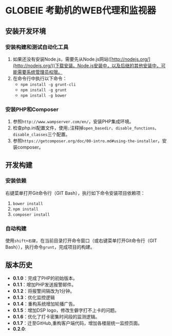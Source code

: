 # GLOBEIE 考勤机的WEB代理和监视器 #

## 安装开发环境 ##

### 安装构建和测试自动化工具 ###

1. 如果还没有安装Node.js，需要先从Node.js网站([http://nodejs.org/](http://nodejs.org/))下载安装。Node.js安装中，以及后继的其他安装中，可能需要系统管理员权限。
2. 在命令行中执行以下命令：
	- `npm install -g grunt-cli` 
	- `npm install -g grunt` 
	- `npm install -g bower` 

### 安装PHP和Composer ###

1. 参照`http://www.wampserver.com/en/`，安装PHP集成环境。
2. 检查php.ini配置文件，使用`;`注释掉`open_basedir`、`disable_functions`、`disable_classes`三个配置。
4. 参照`https://getcomposer.org/doc/00-intro.md#using-the-installer`，安装composer。

## 开发构建 ##

### 安装依赖 ###

右键菜单打开Git命令行（GIT Bash），执行如下命令安装项目依赖项：

1. `bower install`
2. `npm install`
3. `composer install`

### 自动构建 ###

使用`shift+右键`，在当前目录打开命令窗口（或右键菜单打开Git命令行（GIT Bash）），执行命令`grunt`，完成项目的构建。

## 版本历史 ##

- **0.1.0**：完成了PHP的初始版本。
- **0.1.1**：增加PHP发送报警邮件。
- **0.1.2**：将报警间隔改为1分钟。
- **0.1.3**：优化监控逻辑
- **0.1.4**：重构系统增加轮播广告。
- **0.1.5**：增加DSP logo，修改生僻字打不上卡的问题。
- **0.1.6**：优化了打卡密集时间段的监测逻辑。
- **0.1.7**：迁至GitHub,重构客户端代码，增加各楼层统一监控页面。
- **0.2.0**: